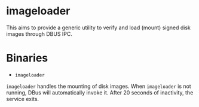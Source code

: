 # imageloader

This aims to provide a generic utility to verify and load (mount) signed disk
images through DBUS IPC.

# Binaries

* `imageloader`

`imageloader` handles the mounting of disk images.
When `imageloader` is not running, DBus will automatically invoke it. After 20
seconds of inactivity, the service exits.
